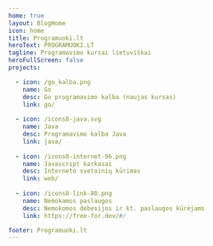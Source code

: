 ```yaml
---
home: true
layout: BlogHome
icon: home
title: Programuoki.lt
heroText: PROGRAMUOKI.LT
tagline: Programavimo kursai lietuviškai
heroFullScreen: false
projects:

  - icon: /go_kalba.png
    name: Go
    desc: Go programavimo kalba (naujas kursas)
    link: go/
    
  - icon: /icons8-java.svg
    name: Java
    desc: Programavimo kalba Java
    link: java/    
    
  - icon: /icons8-internet-96.png
    name: Javascript karkasai
    desc: Interneto svetainių kūrimas
    link: web/
  
  - icon: /icons8-link-80.png
    name: Nemokamos paslaugos
    desc: Nemokomos debesijos ir kt. paslaugos kūrėjams
    link: https://free-for.dev/#/

footer: Programuoki.lt
---
```

